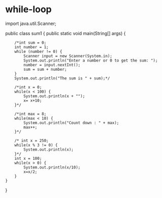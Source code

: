 # while-loop

import java.util.Scanner;

public class sum1 {
    public static void main(String[] args) {

        /*int sum = 0;
        int number = 1;
        while (number != 0) {
            Scanner input = new Scanner(System.in);
            System.out.println("Enter a number or 0 to get the sum: ");
            number = input.nextInt();
            sum = sum + number;
        }
        System.out.println("The sum is " + sum);*/

        /*int x = 0;
        while(x < 100) {
            System.out.println(x + "");
            x= x+10;
        }*/

        /*int max = 8;
        while(max < 10) {
            System.out.println("Count down : " + max);
            max++;
        }*/

        /* int x = 250;
        while(x % 3 != 0) {
            System.out.println(x);
        }*/
        int x = 100;
        while(x > 0) {
            System.out.println(x/10);
            x=x/2;
        }
    }
}
